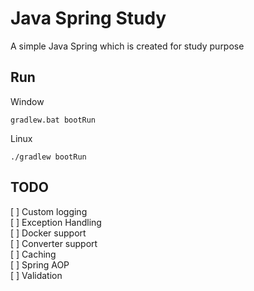 # Java Spring Study
 
 A simple Java Spring which is created for study purpose

 ## Run
 
 Window
 
 `
 gradlew.bat bootRun
 `
 
 Linux
 
 `
 ./gradlew bootRun
 `
 
 ## TODO
 [ ] Custom logging  
 [ ] Exception Handling  
 [ ] Docker support  
 [ ] Converter support  
 [ ] Caching    
 [ ] Spring AOP  
 [ ] Validation  